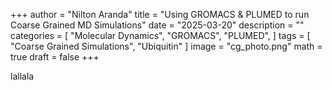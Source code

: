 +++
author = "Nilton Aranda"
title = "Using GROMACS & PLUMED to run Coarse Grained MD Simulations"
date = "2025-03-20"
description = ""
categories = [
    "Molecular Dynamics",
    "GROMACS",
    "PLUMED",
]
tags = [
    "Coarse Grained Simulations",
    "Ubiquitin"
]
image = "cg_photo.png"
math = true
draft = false
+++

lallala

